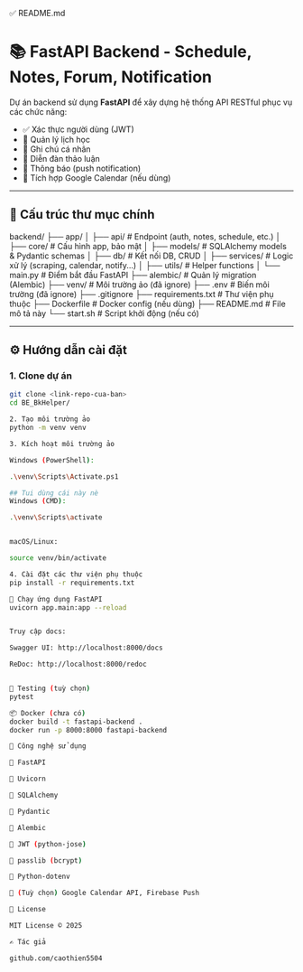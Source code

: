✅ README.md
# 📚 FastAPI Backend - Schedule, Notes, Forum, Notification

Dự án backend sử dụng **FastAPI** để xây dựng hệ thống API RESTful phục vụ các chức năng:
- ✅ Xác thực người dùng (JWT)
- 📅 Quản lý lịch học
- 📝 Ghi chú cá nhân
- 💬 Diễn đàn thảo luận
- 🔔 Thông báo (push notification)
- 🔄 Tích hợp Google Calendar (nếu dùng)

---

## 📁 Cấu trúc thư mục chính



backend/
├── app/
│ ├── api/ # Endpoint (auth, notes, schedule, etc.)
│ ├── core/ # Cấu hình app, bảo mật
│ ├── models/ # SQLAlchemy models & Pydantic schemas
│ ├── db/ # Kết nối DB, CRUD
│ ├── services/ # Logic xử lý (scraping, calendar, notify...)
│ ├── utils/ # Helper functions
│ └── main.py # Điểm bắt đầu FastAPI
├── alembic/ # Quản lý migration (Alembic)
├── venv/ # Môi trường ảo (đã ignore)
├── .env # Biến môi trường (đã ignore)
├── .gitignore
├── requirements.txt # Thư viện phụ thuộc
├── Dockerfile # Docker config (nếu dùng)
├── README.md # File mô tả này
└── start.sh # Script khởi động (nếu có)


---

## ⚙️ Hướng dẫn cài đặt

### 1. Clone dự án

```bash
git clone <link-repo-cua-ban>
cd BE_BkHelper/

2. Tạo môi trường ảo
python -m venv venv

3. Kích hoạt môi trường ảo

Windows (PowerShell):

.\venv\Scripts\Activate.ps1

## Tui dùng cái này nè
Windows (CMD):

.\venv\Scripts\activate


macOS/Linux:

source venv/bin/activate

4. Cài đặt các thư viện phụ thuộc
pip install -r requirements.txt

🚀 Chạy ứng dụng FastAPI
uvicorn app.main:app --reload


Truy cập docs:

Swagger UI: http://localhost:8000/docs

ReDoc: http://localhost:8000/redoc


🧪 Testing (tuỳ chọn)
pytest

📦 Docker (chưa có)
docker build -t fastapi-backend .
docker run -p 8000:8000 fastapi-backend

🧰 Công nghệ sử dụng

🔹 FastAPI

🔹 Uvicorn

🔹 SQLAlchemy

🔹 Pydantic

🔹 Alembic

🔹 JWT (python-jose)

🔹 passlib (bcrypt)

🔹 Python-dotenv

🔹 (Tuỳ chọn) Google Calendar API, Firebase Push

📝 License

MIT License © 2025

✍️ Tác giả

github.com/caothien5504
